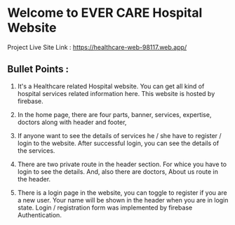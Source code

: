 # Welcome to EVER CARE Hospital Website 

Project Live Site Link : https://healthcare-web-98117.web.app/

## Bullet Points :

1. It's a Healthcare related Hospital website.  You can get all kind of hospital services related information here.  This website is hosted by firebase. 

2. In the home page,  there are four parts,  banner,  services,  expertise,  doctors along with header and footer, 

3. If anyone want to see the details of services   he / she have to register / login to the website.  After successful login,  you can see the details of the services. 

4.  There are two private route in the header section.  For whice you have to login to see the details.  And,  also there are doctors,  About us route in the header. 

5.  There is a login page in the website,  you can toggle to register if you are a new user.  Your name will be shown in the header when you are in login state. Login / registration form was implemented by firebase Authentication.